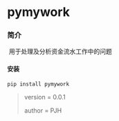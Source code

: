 # pymywork

### 简介

​	用于处理及分析资金流水工作中的问题

#### 安装

```
pip install pymywork
```

> version = 0.0.1
>
> author = PJH
